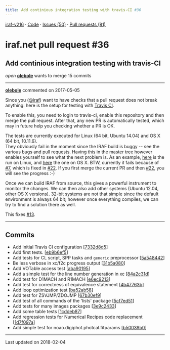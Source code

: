 ```yaml
---
title: Add continious integration testing with travis-CI #36
---
```


[iraf-v216](/iraf-v216) · [Code](https://github.com/iraf-community/iraf/tree/iraf-v216) · [Issues (50)](/iraf-v216/issues) · [Pull requests (81)](/iraf-v216/issues/pulls)

# iraf.net pull request #36
## Add continious integration testing with travis-CI
*open* **[olebole](https://github.com/olebole)** wants to merge 15 commits

- - - -

**[olebole](https://github.com/olebole)** commented on 2017-05-05

Since you ([@iraf](https://github.com/iraf)) want to have checks that a pull request does not break anything: here is the setup for testing with [Travis CI](https://travis-ci.org/).  
  
To enable this, you need to login to travis-ci, enable this repository and then merge the pull request. After that, any new PR is automatically tested, which may in future help you checking whether a PR is OK.  
  
The tests are currently executed for Linux (64 bit, Ubuntu 14.04) and OS X (64 bit, 10.11.6).  
They obviously fail in the moment since the IRAF build is buggy -- see the various bugs and pull requests. Having this in the master tree however enables yourself to see what the next problem is. As an example, [here](https://travis-ci.org/olebole/iraf-v216/jobs/229064187) is the run on Linux, and [here](https://travis-ci.org/olebole/iraf-v216/jobs/229064188) the one on OS X. BTW, currently it fails because of [#7](https://iraf-community.github.io/iraf-v216/issues/7), which is fixed in [#22](https://iraf-community.github.io/iraf-v216/issues/22). If you first merge the current PR and then [#22](https://iraf-community.github.io/iraf-v216/issues/22), you will see the progress :-)  
  
Once we can build IRAF from source, this gives a powerful instrument to monitor the changes. We can then also add other systems (Ubuntu 12.04, other OS X versions). 32-bit systems are not that simple since the default environment is always 64 bit; however once everything compiles, we can try to find a solution there as well.  
  
This fixes [#13](https://iraf-community.github.io/iraf-v216/issues/13).
- - - -

## Commits

* Add initial Travis CI configuration [[7332d8d5](https://github.com/iraf-community/iraf/commit/7332d8d50c70e4513baf92aa1d1e9b530de61adb)]
* Add first tests. [[eb9b6ef5](https://github.com/iraf-community/iraf/commit/eb9b6ef520990878da08b7a6b0322573cbcf9796)]
* Add tests for CL script, SPP tasks and `generic` preprocessor [[5a548442](https://github.com/iraf-community/iraf/commit/5a5484423bbb0a19b86da5c122422c98702608a8)]
* Be less verbose in xc/f2c progress output [[31b5a080](https://github.com/iraf-community/iraf/commit/31b5a0807bd3576a9b82ef50885b873c5497fde1)]
* Add VOTable access test [[aba90195](https://github.com/iraf-community/iraf/commit/aba90195316b19dc30a758d9bb18837de81a0368)]
* Add a simple test for the line number generation in xc [[84a2c31d](https://github.com/iraf-community/iraf/commit/84a2c31df5543b21e1dc2f3c4ab5c2f6b809fc75)]
* Add test for D1MACH and R1MACH [[e6ec9213](https://github.com/iraf-community/iraf/commit/e6ec921356dc6ece3adfe8488f04ae6ab8068ea9)]
* Add test for correctness of equivalence statement [[4b47763b](https://github.com/iraf-community/iraf/commit/4b47763b299dcc66b8b9ecbdb63893ac82e96545)]
* Add loop optimization test [[ba52ab58](https://github.com/iraf-community/iraf/commit/ba52ab58fd81b9bff6f421239ee444513fef9ded)]
* Add test for ZSVJMP/ZDOJMP [[67b30ef9](https://github.com/iraf-community/iraf/commit/67b30ef97a66e03e1c612f46190b6cee491e5106)]
* Add test of all commands of the 'lists' package [[5cf7ed51](https://github.com/iraf-community/iraf/commit/5cf7ed5119822316eba92354603f0296486f9509)]
* Add tests for many images packages [[3e9c2433](https://github.com/iraf-community/iraf/commit/3e9c2433b93d508f08cbff9602d314cb1b205ccd)]
* Add some table tests [[1cddeb87](https://github.com/iraf-community/iraf/commit/1cddeb873e6fcf67fe47d03928be5d7b48ee5aeb)]
* Add regression tests for Numerical Recipes code replacement [[1d7f097a](https://github.com/iraf-community/iraf/commit/1d7f097a4a0b965dc614ad5d9bba76f62eaa691c)]
* Add simple test for noao.digiphot.photcal.fitparams [[b50039b0](https://github.com/iraf-community/iraf/commit/b50039b060ae1cda36305b20d6a6aa975505ea62)]

- - - -

Last updated on 2018-02-04
